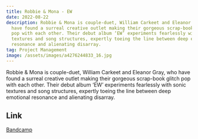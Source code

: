 ```yaml
---
title: Robbie & Mona - EW
date: 2022-08-22
description: Robbie & Mona is couple-duet, William Carkeet and Eleanor Gray, who
  have found a surreal creative outlet making their gorgeous scrap-book glitch
  pop with each other. Their debut album ‘EW’ experiments fearlessly with sonic
  textures and song structures, expertly toeing the line between deep emotional
  resonance and alienating disarray.
tag: Project Management
image: /assets/images/a4276244833_16.jpg
---
```

Robbie & Mona is couple-duet, William Carkeet and Eleanor Gray, who have found a surreal creative outlet making their gorgeous scrap-book glitch pop with each other. Their debut album ‘EW’ experiments fearlessly with sonic textures and song structures, expertly toeing the line between deep emotional resonance and alienating disarray.

## Link

[Bandcamp](https://robbieandmona.bandcamp.com/album/ew)